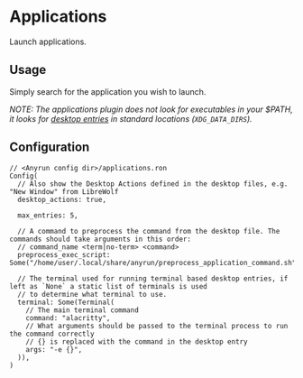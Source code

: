 # Applications

Launch applications.

## Usage

Simply search for the application you wish to launch.

*NOTE: The applications plugin does not look for executables in your $PATH, it looks for [desktop entries](https://specifications.freedesktop.org/desktop-entry-spec/desktop-entry-spec-latest.html) in standard locations (`XDG_DATA_DIRS`).*

## Configuration

```ron
// <Anyrun config dir>/applications.ron
Config(
  // Also show the Desktop Actions defined in the desktop files, e.g. "New Window" from LibreWolf
  desktop_actions: true,

  max_entries: 5,

  // A command to preprocess the command from the desktop file. The commands should take arguments in this order:
  // command_name <term|no-term> <command>
  preprocess_exec_script: Some("/home/user/.local/share/anyrun/preprocess_application_command.sh")

  // The terminal used for running terminal based desktop entries, if left as `None` a static list of terminals is used
  // to determine what terminal to use.
  terminal: Some(Terminal(
    // The main terminal command
    command: "alacritty",
    // What arguments should be passed to the terminal process to run the command correctly
    // {} is replaced with the command in the desktop entry
    args: "-e {}",
  )),
)
```
